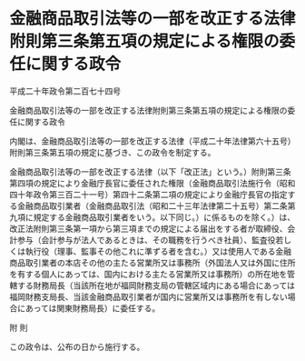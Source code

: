 # 金融商品取引法等の一部を改正する法律附則第三条第五項の規定による権限の委任に関する政令

平成二十年政令第二百七十四号

金融商品取引法等の一部を改正する法律附則第三条第五項の規定による権限の委任に関する政令

内閣は、金融商品取引法等の一部を改正する法律（平成二十年法律第六十五号）附則第三条第五項の規定に基づき、この政令を制定する。

金融商品取引法等の一部を改正する法律（以下「改正法」という。）附則第三条第四項の規定により金融庁長官に委任された権限（金融商品取引法施行令（昭和四十年政令第三百二十一号）第四十二条第二項の規定により金融庁長官の指定する金融商品取引業者（金融商品取引法（昭和二十三年法律第二十五号）第二条第九項に規定する金融商品取引業者をいう。以下同じ。）に係るものを除く。）は、改正法附則第三条第一項から第三項までの規定による届出をする者が取締役、会計参与（会計参与が法人であるときは、その職務を行うべき社員）、監査役若しくは執行役（理事、監事その他これに準ずる者を含む。）又は使用人である金融商品取引業者の本店その他の主たる営業所又は事務所（外国法人又は外国に住所を有する個人にあっては、国内における主たる営業所又は事務所）の所在地を管轄する財務局長（当該所在地が福岡財務支局の管轄区域内にある場合にあっては福岡財務支局長、当該金融商品取引業者が国内に営業所又は事務所を有しない場合にあっては関東財務局長）に委任する。

附 則

この政令は、公布の日から施行する。
